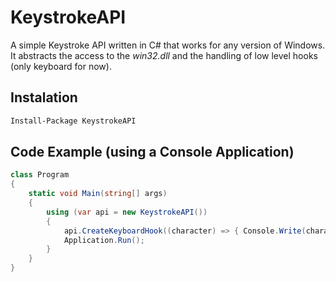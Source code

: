# KeystrokeAPI
A simple Keystroke API written in C# that works for any version of Windows. It abstracts the access to the *win32.dll* and the handling of low level hooks (only keyboard for now). 

## Instalation
```sh
Install-Package KeystrokeAPI
```

## Code Example (using a Console Application) 
```c#
class Program
{
    static void Main(string[] args)
    {
        using (var api = new KeystrokeAPI())
        {
            api.CreateKeyboardHook((character) => { Console.Write(character); });
            Application.Run();
        }
    }
}
```
